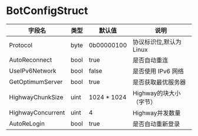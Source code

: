 # BotConfigStruct

| 字段名               | 类型   | 默认值         | 说明              |
|-------------------|------|-------------|-----------------|
| Protocol          | byte | 0b00000100  | 协议标识位,默认为Linux  |
| AutoReconnect     | bool | true        | 是否自动重连          |
| UseIPv6Network    | bool | false       | 是否使用 IPv6 网络    |
| GetOptimumServer  | bool | true        | 是否获取最优服务器       |
| HighwayChunkSize  | uint | 1024 * 1024 | Highway的块大小（字节） |
| HighwayConcurrent | uint | 4           | Highway并发数量     |
| AutoReLogin       | bool | true        | 是否自动重新登录        |